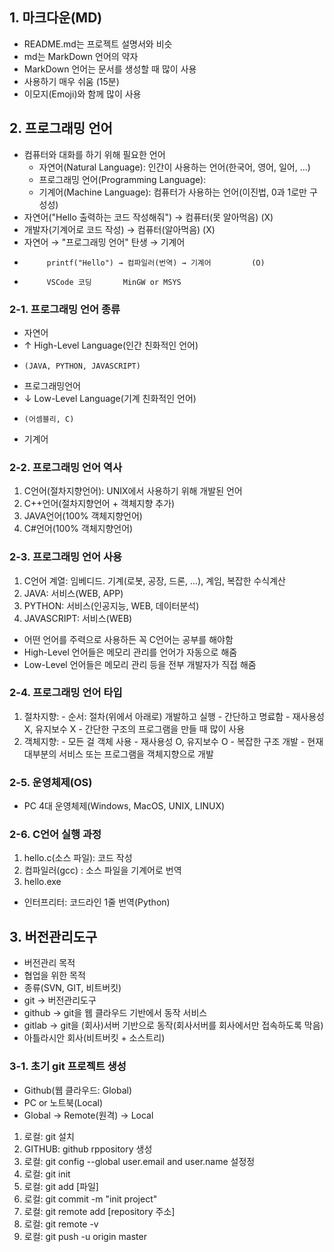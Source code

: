 ## 1. 마크다운(MD)
  - README.md는 프로젝트 설명서와 비슷
  - md는 MarkDown 언어의 약자
  - MarkDown 언어는 문서를 생성할 때 많이 사용
  - 사용하기 매우 쉬움 (15분)
  - 이모지(Emoji)와 함께 많이 사용


## 2. 프로그래밍 언어
  - 컴퓨터와 대화를 하기 위해 필요한 언어
    + 자연어(Natural Language): 인간이 사용하는 언어(한국어, 영어, 일어, ...)
    + 프로그래밍 언어(Programming Language): 
    + 기계어(Machine Language): 컴퓨터가 사용하는 언어(이진법, 0과 1로만 구성성)
  - 자연어("Hello 출력하는 코드 작성해줘") → 컴퓨터(못 알아먹음) (X)
  - 개발자(기계어로 코드 작성) → 컴퓨터(알아먹음)               (X)
  - 자연어 → "프로그래밍 언어" 탄생 → 기계어
  -          printf("Hello") → 컴파일러(번역) → 기계어         (O)
  -          VSCode 코딩       MinGW or MSYS
  
### 2-1. 프로그래밍 언어 종류
  - 자연어
  -   ↑ High-Level Language(인간 친화적인 언어)
  -     (JAVA, PYTHON, JAVASCRIPT)
  - 프로그래밍언어
  -   ↓ Low-Level Language(기계 친화적인 언어)
  -     (어셈블리, C)
  - 기계어

### 2-2. 프로그래밍 언어 역사
  1. C언어(절차지향언어): UNIX에서 사용하기 위해 개발된 언어
  2. C++언어(절차지향언어 + 객체지향 추가)
  3. JAVA언어(100% 객체지향언어)
  4. C#언어(100% 객체지향언어)

### 2-3. 프로그래밍 언어 사용
  1. C언어 계열: 임베디드. 기계(로봇, 공장, 드론, ...), 계임, 복잡한 수식계산
  2. JAVA: 서비스(WEB, APP)
  3. PYTHON: 서비스(인공지능, WEB, 데이터분석)
  4. JAVASCRIPT: 서비스(WEB)
  * 어떤 언어를 주력으로 사용하든 꼭 C언어는 공부를 해야함
  * High-Level 언어들은 메모리 관리를 언어가 자동으로 해줌
  * Low-Level 언어들은 메모리 관리 등을 전부 개발자가 직접 해줌

### 2-4. 프로그래밍 언어 타입
  1. 절차지향:
    - 순서: 절차(위에서 아래로) 개발하고 실행
    - 간단하고 명료함
    - 재사용성 X, 유지보수 X 
    - 간단한 구조의 프로그램을 만들 때 많이 사용
  2. 객체지향:
    - 모든 걸 객체 사용
    - 재사용성 O, 유지보수 O
    - 복잡한 구조 개발
    - 현재 대부분의 서비스 또는 프로그램을 객체지향으로 개발

### 2-5. 운영체제(OS)
  - PC 4대 운영체제(Windows, MacOS, UNIX, LINUX)

### 2-6. C언어 실행 과정
  1. hello.c(소스 파일): 코드 작성
  2. 컴파일러(gcc)     : 소스 파일을 기계어로 번역
  3. hello.exe
  * 인터프리터: 코드라인 1줄 번역(Python)


## 3. 버전관리도구
  - 버전관리 목적
  - 협업을 위한 목적
  - 종류(SVN, GIT, 비트버킷)
  - git → 버전관리도구
  - github → git을 웹 클라우드 기반에서 동작 서비스
  - gitlab → git을 (회사)서버 기반으로 동작(회사서버를 회사에서만 접속하도록 막음)
  - 아틀라시안 회사(비트버킷 + 소스트리)

### 3-1. 초기 git 프로젝트 생성
  + Github(웹 클라우드: Global)
  + PC or 노트북(Local)
  + Global → Remote(원격) → Local

  1. 로컬: git 설치
  2. GITHUB: github rppository 생성
  3. 로컬: git config --global user.email and user.name 설정정
  4. 로컬: git init
  5. 로컬: git add [파일]
  6. 로컬: git commit -m "init project"
  7. 로컬: git remote add [repository 주소]
  8. 로컬: git remote -v
  9. 로컬: git push -u origin master

